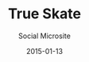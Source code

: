 ---
layout:        post
date:          2015-01-13
categories:    
- work

title:         "True Skate"
subtitle:      "Social Microsite"

thumbnail:     work/true-skate.png
image:         work/true-skate.jpg

role:          "Web Design & Front-end Dev"
description:   "True Skate was a #1 game on the Apple App Store in 70 countries. We used a Stackla Widget to create a microsite that would promote the brand's social media, engage users to post their own content, and drive sales."
---